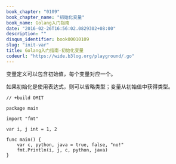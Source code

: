 ```yaml
---
book_chapter: "0109"
book_chapter_name: "初始化变量"
book_name: Golang入门指南
date: "2016-02-26T16:56:02.0829302+08:00"
description: ""
disqus_identifier: book00010109
slug: "init-var"
title: Golang入门指南-初始化变量
codeurl: "https://wide.b3log.org/playground/.go"
---
```





变量定义可以包含初始值，每个变量对应一个。

如果初始化是使用表达式，则可以省略类型；变量从初始值中获得类型。

```
// +build OMIT

package main

import "fmt"

var i, j int = 1, 2

func main() {
	var c, python, java = true, false, "no!"
	fmt.Println(i, j, c, python, java)
}

```


